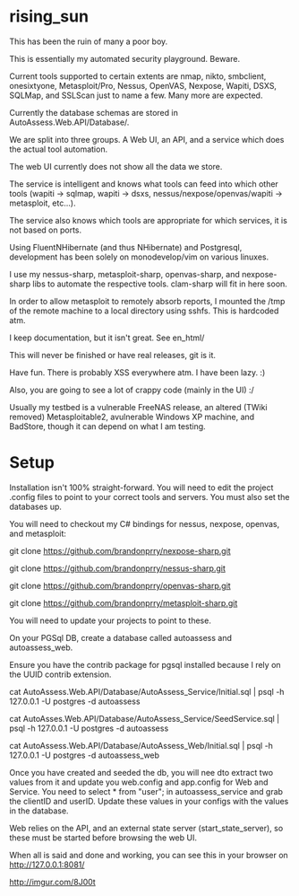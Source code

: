 rising_sun
==========

This has been the ruin of many a poor boy.




This is essentially my automated security playground. Beware.


Current tools supported to certain extents are nmap, nikto, smbclient,
onesixtyone, Metasploit/Pro, Nessus, OpenVAS, Nexpose, Wapiti, DSXS,
SQLMap, and SSLScan just to name a few. Many more are expected.


Currently the database schemas are stored in
AutoAssess.Web.API/Database/.


We are split into three groups. A Web UI, an API, and a service which
does the actual tool automation.


The web UI currently does not show all the data we store.


The service is intelligent and knows what tools can feed into which
other tools (wapiti -> sqlmap, wapiti -> dsxs,
nessus/nexpose/openvas/wapiti -> metasploit, etc...).


The service also knows which tools are appropriate for which services,
it is not based on ports.

Using FluentNHibernate (and thus NHibernate) and Postgresql, development has been solely on monodevelop/vim on various linuxes.


I use my nessus-sharp, metasploit-sharp, openvas-sharp, and
nexpose-sharp libs to automate the respective tools. clam-sharp will fit in here soon.


In order to allow metasploit to remotely absorb reports, I mounted the
/tmp of the remote machine to a local directory using sshfs. This is 
hardcoded atm.


I keep documentation, but it isn't great. See en_html/


This will never be finished or have real releases, git is it.


Have fun. There is probably XSS everywhere atm. I have been lazy. :)


Also, you are going to see a lot of crappy code (mainly in the UI) :/

Usually my testbed is a vulnerable FreeNAS release, an altered (TWiki
removed) Metasploitable2, avulnerable Windows XP machine, and BadStore, 
though it can depend on what I am testing.


Setup
=====


Installation isn't 100% straight-forward. You will need to edit the
project .config files to point to your correct tools and servers. You
must also set the databases up.

You will need to checkout my C# bindings for nessus, nexpose, openvas,
and metasploit:


  git clone https://github.com/brandonprry/nexpose-sharp.git

  git clone https://github.com/brandonprry/nessus-sharp.git

  git clone https://github.com/brandonprry/openvas-sharp.git

  git clone https://github.com/brandonprry/metasploit-sharp.git


You will need to update your projects to point to these.


On your PGSql DB, create a database called autoassess and
autoassess_web.


Ensure you have the contrib package for pgsql installed because I rely
on the UUID contrib extension.


cat AutoAssess.Web.API/Database/AutoAssess_Service/Initial.sql | psql -h
127.0.0.1 -U postgres -d autoassess

cat AutoAsses.Web.API/Database/AutoAssess_Service/SeedService.sql | psql
-h 127.0.0.1 -U postgres -d autoassess

cat AutoAssess.Web.API/Database/AutoAssess_Web/Initial.sql | psql -h
127.0.0.1 -U postgres -d autoassess_web


Once you have created and seeded the db, you will nee dto extract two
values from it and update you web.config and app.config for Web and
Service. You need to select * from "user"; in autoassess_service and
grab the clientID and userID. Update these values in your configs with
the values in the database.

Web relies on the API, and an external state server
(start_state_server), so these must be started before browsing the web
UI.


When all is said and done and working, you can see this in your browser on http://127.0.0.1:8081/

http://imgur.com/8J00t